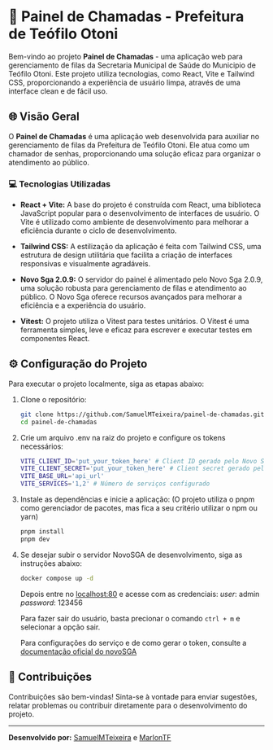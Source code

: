 # 🎉 Painel de Chamadas - Prefeitura de Teófilo Otoni

Bem-vindo ao projeto **Painel de Chamadas** - uma aplicação web para gerenciamento de filas da Secretaria Municipal de Saúde do Municipio de Teófilo Otoni. Este projeto utiliza tecnologias, como React, Vite e Tailwind CSS, proporcionando a experiência de usuário limpa, através de uma interface clean e de fácil uso.

## 🌐 Visão Geral

O **Painel de Chamadas** é uma aplicação web desenvolvida para auxiliar no gerenciamento de filas da Prefeitura de Teófilo Otoni. Ele atua como um chamador de senhas, proporcionando uma solução eficaz para organizar o atendimento ao público.

### 💻 Tecnologias Utilizadas

- **React + Vite:** A base do projeto é construída com React, uma biblioteca JavaScript popular para o desenvolvimento de interfaces de usuário. O Vite é utilizado como ambiente de desenvolvimento para melhorar a eficiência durante o ciclo de desenvolvimento.

- **Tailwind CSS:** A estilização da aplicação é feita com Tailwind CSS, uma estrutura de design utilitária que facilita a criação de interfaces responsivas e visualmente agradáveis.

- **Novo Sga 2.0.9:** O servidor do painel é alimentado pelo Novo Sga 2.0.9, uma solução robusta para gerenciamento de filas e atendimento ao público. O Novo Sga oferece recursos avançados para melhorar a eficiência e a experiência do usuário.

- **Vitest:**  O projeto utiliza o Vitest para testes unitários. O Vitest é uma ferramenta simples, leve e eficaz para escrever e executar testes em componentes React.

## ⚙️ Configuração do Projeto

Para executar o projeto localmente, siga as etapas abaixo:

1. Clone o repositório:

   ```bash
   git clone https://github.com/SamuelMTeixeira/painel-de-chamadas.git
   cd painel-de-chamadas
   ```

2. Crie um arquivo .env na raiz do projeto e configure os tokens necessários:
    ```bash
    VITE_CLIENT_ID='put_your_token_here' # Client ID gerado pelo Novo Sga
    VITE_CLIENT_SECRET='put_your_token_here' # Client secret gerado pelo Novo Sga
    VITE_BASE_URL='api_url'
    VITE_SERVICES='1,2' # Número de serviços configurado
    ```

3. Instale as dependências e inicie a aplicação: (O projeto utiliza o pnpm como gerenciador de pacotes, mas fica a seu critério utilizar o npm ou yarn)
    ```bash
    pnpm install
    pnpm dev
    ```

4. Se desejar subir o servidor NovoSGA de desenvolvimento, siga as instruções abaixo:
    ```bash
    docker compose up -d
    ```
    Depois entre no [localhost:80](http://localhost:80) e acesse com as credenciais:
        *user*: admin
        *password*: 123456
    

    Para fazer sair do usuário, basta precionar o comando `ctrl + m` e selecionar a opção sair.

    Para configurações do serviço e de como gerar o token, consulte a [documentação oficial do novoSGA](https://novosga.org/docs/current/)

## 🤝 Contribuições
Contribuições são bem-vindas! Sinta-se à vontade para enviar sugestões, relatar problemas ou contribuir diretamente para o desenvolvimento do projeto.

---

**Desenvolvido por:** [SamuelMTeixeira](https://github.com/SamuelMTeixeira) e [MarlonTF](https://github.com/marlontf)